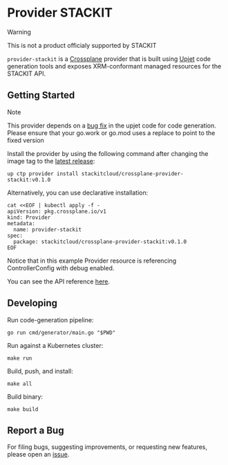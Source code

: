# Provider STACKIT

> [!WARNING]
> This is not a product officialy supported by STACKIT

`provider-stackit` is a [Crossplane](https://crossplane.io/) provider that
is built using [Upjet](https://github.com/crossplane/upjet) code
generation tools and exposes XRM-conformant managed resources for the
STACKIT API.

## Getting Started

> [!NOTE]
> This provider depends on a [bug fix](https://github.com/crossplane/upjet/pull/448) in the upjet code for code generation.
> Please ensure that your go.work or go.mod uses a replace to point to the fixed version

Install the provider by using the following command after changing the image tag
to the [latest release](https://marketplace.upbound.io/providers/stackitcloud/crossplane-provider-stackit):
```
up ctp provider install stackitcloud/crossplane-provider-stackit:v0.1.0
```

Alternatively, you can use declarative installation:
```
cat <<EOF | kubectl apply -f -
apiVersion: pkg.crossplane.io/v1
kind: Provider
metadata:
  name: provider-stackit
spec:
  package: stackitcloud/crossplane-provider-stackit:v0.1.0
EOF
```

Notice that in this example Provider resource is referencing ControllerConfig with debug enabled.

You can see the API reference [here](https://doc.crds.dev/github.com/stackitcloud/crossplane-provider-stackit).

## Developing

Run code-generation pipeline:
```console
go run cmd/generator/main.go "$PWD"
```

Run against a Kubernetes cluster:

```console
make run
```

Build, push, and install:

```console
make all
```

Build binary:

```console
make build
```

## Report a Bug

For filing bugs, suggesting improvements, or requesting new features, please
open an [issue](https://github.com/stackitcloud/crossplane-provider-stackit/issues).
